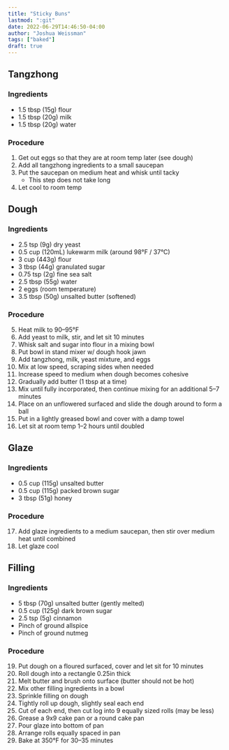 ```yaml
---
title: "Sticky Buns"
lastmod: ":git"
date: 2022-06-29T14:46:50-04:00
author: "Joshua Weissman"
tags: ["baked"]
draft: true
---
```


## Tangzhong

### Ingredients
- 1.5 tbsp (15g) flour
- 1.5 tbsp (20g) milk
- 1.5 tbsp (20g) water

### Procedure
1. Get out eggs so that they are at room temp later (see dough)
2. Add all tangzhong ingredients to a small saucepan
3. Put the saucepan on medium heat and whisk until tacky
	- This step does not take long
4. Let cool to room temp

## Dough
### Ingredients
- 2.5 tsp (9g) dry yeast
- 0.5 cup (120mL) lukewarm milk (around 98&deg;F / 37&deg;C)
- 3 cup (443g) flour
- 3 tbsp (44g) granulated sugar
- 0.75 tsp (2g) fine sea salt
- 2.5 tbsp (55g) water
- 2 eggs (room temperature)
- 3.5 tbsp (50g) unsalted butter (softened)

### Procedure
5. Heat milk to 90&ndash;95&deg;F
6. Add yeast to milk, stir, and let sit 10 minutes
7. Whisk salt and sugar into flour in a mixing bowl
8. Put bowl in stand mixer w/ dough hook jawn
9. Add tangzhong, milk, yeast mixture, and eggs
10. Mix at low speed, scraping sides when needed
11. Increase speed to medium when dough becomes cohesive 
12. Gradually add butter (1 tbsp at a time)
13. Mix until fully incorporated, then continue mixing for an additional 5&ndash;7 minutes
14. Place on an unflowered surfaced and slide the dough around to form a ball
15. Put in a lightly greased bowl and cover with a damp towel
16. Let sit at room temp 1&ndash;2 hours until doubled

## Glaze
### Ingredients
- 0.5 cup (115g) unsalted butter
- 0.5 cup (115g) packed brown sugar
- 3 tbsp (51g) honey

### Procedure
17. Add glaze ingredients to a medium saucepan, then stir over medium heat until combined
18. Let glaze cool

## Filling
### Ingredients
- 5 tbsp (70g) unsalted butter (gently melted)
- 0.5 cup (125g) dark brown sugar
- 2.5 tsp (5g) cinnamon
- Pinch of ground allspice
- Pinch of ground nutmeg

### Procedure
19. Put dough on a floured surfaced, cover and let sit for 10 minutes
20. Roll dough into a rectangle 0.25in thick
21. Melt butter and brush onto surface (butter should not be hot)
22. Mix other filling ingredients in a bowl
23. Sprinkle filling on dough
24. Tightly roll up dough, slightly seal each end
25. Cut of each end, then cut log into 9 equally sized rolls (may be less)
26. Grease a 9x9 cake pan or a round cake pan
26. Pour glaze into bottom of pan
27. Arrange rolls equally spaced in pan
28. Bake at 350&deg;F for 30&ndash;35 minutes
